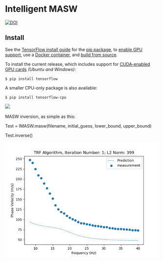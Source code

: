 # Intelligent MASW

[![DOI](https://zenodo.org/badge/DOI/10.5281/zenodo.3776875.svg)](https://doi.org/10.5281/zenodo.3776875) 

## Install

See the [TensorFlow install guide](https://www.tensorflow.org/install) for the
[pip package](https://www.tensorflow.org/install/pip), to
[enable GPU support](https://www.tensorflow.org/install/gpu), use a
[Docker container](https://www.tensorflow.org/install/docker), and
[build from source](https://www.tensorflow.org/install/source).

To install the current release, which includes support for
[CUDA-enabled GPU cards](https://www.tensorflow.org/install/gpu) *(Ubuntu and
Windows)*:

```
$ pip install tensorflow
```

A smaller CPU-only package is also available:

```
$ pip install tensorflow-cpu
```
 
<img src="https://render.githubusercontent.com/render/math?math=e^{i +\pi} =x+1">  

MASW inversion, as simple as this: 

Test = IMASW.masw(filename, initial_guess, lower_bound, upper_bound)   

Test.inverse() 


![Demo](/TRF.gif)

